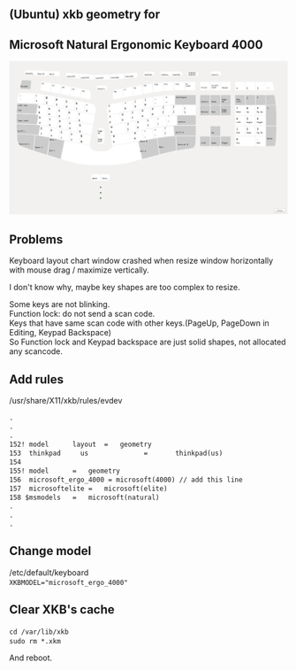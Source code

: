 (Ubuntu) xkb geometry for
------
Microsoft Natural Ergonomic Keyboard 4000
------

![](https://github.com/ZeptByteS/xkb_geometry_microsoft_4000/blob/master/microsoft_ergo_4000.png)  
  
Problems
------

Keyboard layout chart window crashed when resize window horizontally with mouse drag / maximize vertically.

I don't know why, maybe key shapes are too complex to resize. 

Some keys are not blinking.  
Function lock: do not send a scan code.  
Keys that have same scan code with other keys.(PageUp, PageDown in Editing, Keypad Backspace)  
So Function lock and Keypad backspace are just solid shapes, not allocated any scancode.  


Add rules  
------
/usr/share/X11/xkb/rules/evdev  


    .
    .
    .
    152! model		layout	=	geometry
    153  thinkpad     us              =       thinkpad(us)
    154
    155! model		=	geometry
    156  microsoft_ergo_4000 = microsoft(4000) // add this line
    157  microsoftelite	=	microsoft(elite)
    158 $msmodels	=	microsoft(natural)
    .
    .
    .
  

Change model
------
/etc/default/keyboard  
`XKBMODEL="microsoft_ergo_4000"`
  
Clear XKB's cache  
------
`cd /var/lib/xkb`  
`sudo rm *.xkm`
  
And reboot.  
